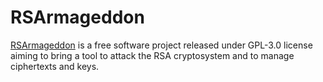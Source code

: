 # RSArmageddon

[RSArmageddon](https://openbase.com/python/rsarmageddon) is a free software project released under GPL-3.0 license aiming to bring a tool to attack the RSA cryptosystem and to manage ciphertexts and keys.